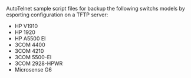 AutoTelnet sample script files for backup the following switchs models by esporting configuration on a TFTP server:
* HP V1910
* HP 1920
* HP A5500 EI
* 3COM 4400
* 3COM 4210
* 3COM 5500-EI
* 3COM 2928-HPWR
* Microsense G6
